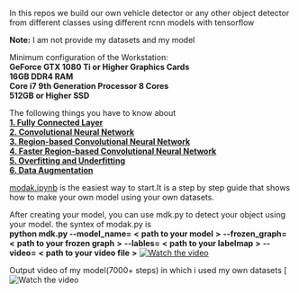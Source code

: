 In this repos we build our own vehicle detector or any other object detector from different classes using different rcnn models with tensorflow

**Note:** I am not provide my datasets and my model


Minimum configuration of the Workstation:<br />
    **GeForce GTX 1080 Ti or Higher Graphics Cards <br />
    16GB DDR4 RAM <br />
    Core i7 9th Generation Processor 8 Cores <br />
    512GB or Higher SSD** <br />

The following things you have to know about <br />
**[1. Fully Connected Layer](https://iq.opengenus.org/fully-connected-layer/)**<br />
**[2. Convolutional Neural Network](https://towardsdatascience.com/simple-introduction-to-convolutional-neural-networks-cdf8d3077bac)**<br />
**[3. Region-based Convolutional Neural Network](https://medium.com/coinmonks/review-r-cnn-object-detection-b476aba290d1)**<br />
**[4. Faster Region-based Convolutional Neural Network](https://medium.com/@smallfishbigsea/faster-r-cnn-explained-864d4fb7e3f8)**<br />
**[5. Overfitting and Underfitting](https://machinelearningmastery.com/overfitting-and-underfitting-with-machine-learning-algorithms/)**<br />
**[6. Data Augmentation](https://towardsdatascience.com/data-augmentation-experimentation-3e274504f04b)**<br />



[modak.ipynb](modak.ipynb) is the easiest way to start.It is a step by step guide that shows how to make your own model using your own datasets.


After creating your model, you can use mdk.py to detect your object using your model. the syntex of modak.py is <br />
**python mdk.py --model_name=** **<** **path to your model**  **>** **--frozen_graph=** **<** **path to your frozen graph** **>** **--lables=** **<** **path to your labelmap** **>** **--video=** **<** **path to your video file** **>**
[![Watch the video](https://asciinema.org/a/283927.png)](https://asciinema.org/a/283927)


Output video of my model(7000+ steps) in which i used my own datasets
[![Watch the video]( https://youtu.be/ljXKc8A_sf4 )


